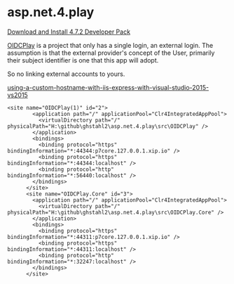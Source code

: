 # asp.net.4.play

[Download and Install 4.7.2 Developer Pack](https://www.microsoft.com/net/download/visual-studio-sdks)


[OIDCPlay](./src/OIDCPlay) is a project that only has a single login, an external login.
The assumption is that the external provider's concept of the User, primarily their subject identifier is one that this app will adopt.

So no linking external accounts to yours.  


[using-a-custom-hostname-with-iis-express-with-visual-studio-2015-vs2015](http://10printhello.com/using-a-custom-hostname-with-iis-express-with-visual-studio-2015-vs2015/)  
```
<site name="OIDCPlay(1)" id="2">
        <application path="/" applicationPool="Clr4IntegratedAppPool">
          <virtualDirectory path="/" physicalPath="H:\github\ghstahl2\asp.net.4.play\src\OIDCPlay" />
        </application>
        <bindings>
          <binding protocol="https" bindingInformation="*:44344:p7core.127.0.0.1.xip.io" />
          <binding protocol="https" bindingInformation="*:44344:localhost" />
          <binding protocol="http" bindingInformation="*:56440:localhost" />
        </bindings>
      </site>
      <site name="OIDCPlay.Core" id="3">
        <application path="/" applicationPool="Clr4IntegratedAppPool">
          <virtualDirectory path="/" physicalPath="H:\github\ghstahl2\asp.net.4.play\src\OIDCPlay.Core" />
        </application>
        <bindings>
          <binding protocol="https" bindingInformation="*:44311:p7core.127.0.0.1.xip.io" />
          <binding protocol="https" bindingInformation="*:44311:localhost" />
          <binding protocol="http" bindingInformation="*:32247:localhost" />
        </bindings>
      </site>
```
